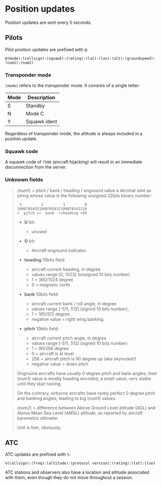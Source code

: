 # Position updates

Position updates are sent every 5 seconds.



## Pilots ##

Pilot position updates are prefixed with `@`:

```
@(mode):(callsign):(squawk):(rating):(lat):(lon):(alt):(groundspeed):(num1):(num2) 
```

### Transponder mode ###

`(mode)` refers to the transponder mode. It consists of a single letter:

| Mode | Description  |
| ---- | ------------ |
| S    | Standby      |
| N    | Mode C       |
| Y    | Squawk ident |

Regardless of transponder mode, the altitude is always included in a position update.

### Squawk code ###

A squawk code of `7500` (aircraft hijacking) will result in an immediate disconnection from the server.

### Unknown fields ###

> (num1) = pitch / bank / heading / onground value
> a decimal sent as string whose value is the following unsigned 32bits binary number:
> 
> ```
>  3         2         1         0
> 10987654321098765432109876543210
> <  pitch ><  bank  ><heading >OU
> ```
> 
> * **U** bit:
>   
>   * unused
> * **O** bit:
>   
>   * Aircraft onground indicator.
> * **heading** 10bits field:
>   
>   * aircraft current heading, in degree
>   * values range [0, 1023] (unsigned 10 bits number)
>   * 1 = 360/1024 degree
>   * 0 = magnetic north
> * **bank** 10bits field:
>   
>   * aircraft current bank / roll angle, in degree
>   * values range [-511, 512] (signed 10 bits number),
>   * 1 = 180/512 degree,
>   * negative value = right wing banking.
> * **pitch** 10bits field:
>   
>   * aircraft current pitch angle, in degree
>   * values range [-511, 512] (signed 10 bits number)
>   * 1 = 90/256 degree
>   * 0 = aircraft is at level
>   * 256 = aircraft pitch is 90 degree up (aka skyrocket!)
>   * negative value = down pitch
> 
> Onground aircrafts have usually 0 degree pitch and bank angles, their (num1) value is mostly heading encoded, a small value, very stable until they start taxiing.
> 
> On the contrary, airborne aircrafts have rarely perfect 0 degree pitch and banking angles, leading to big (num1) values.

> (num2) = difference between Above Ground Level altitude (AGL) and Above Mean Sea Level (AMSL) altitude, as reported by aircraft barometric altimeter
> 
> Unit is feet, obviously.

## ATC ##

ATC updates are prefixed with `%`:

```
%(callsign):(freq):(altitude):(protocol version):(rating):(lat):(lon)
```

ATC stations and observers also have a location and altitude associated with them, even though they do not move throughout a session.

